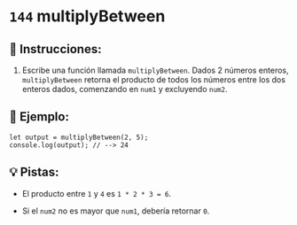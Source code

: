# `144` multiplyBetween

## 📝 Instrucciones:

1. Escribe una función llamada `multiplyBetween`. Dados 2 números enteros, `multiplyBetween` retorna el producto de todos los números entre los dos enteros dados, comenzando en `num1` y excluyendo `num2`.

## 📎 Ejemplo:

```Js
let output = multiplyBetween(2, 5);
console.log(output); // --> 24
```

## 💡 Pistas:

+ El producto entre `1` y `4` es `1 * 2 * 3 = 6`.

+ Si el `num2` no es mayor que `num1`, debería retornar `0`.
